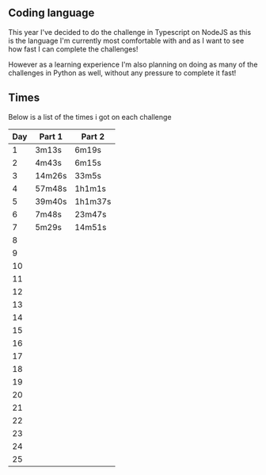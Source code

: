 ## Coding language

This year I've decided to do the challenge in Typescript on NodeJS as this is the language I'm currently most comfortable with and as I want to see how fast I can complete the challenges!

However as a learning experience I'm also planning on doing as many of the challenges in Python as well, without any pressure to complete it fast!

## Times

Below is a list of the times i got on each challenge

| Day | Part 1 | Part 2  |
| --- | ------ | ------- |
| 1   | 3m13s  | 6m19s   |
| 2   | 4m43s  | 6m15s   |
| 3   | 14m26s | 33m5s   |
| 4   | 57m48s | 1h1m1s  |
| 5   | 39m40s | 1h1m37s |
| 6   | 7m48s  | 23m47s  |
| 7   | 5m29s  | 14m51s  |
| 8   |        |         |
| 9   |        |         |
| 10  |        |         |
| 11  |        |         |
| 12  |        |         |
| 13  |        |         |
| 14  |        |         |
| 15  |        |         |
| 16  |        |         |
| 17  |        |         |
| 18  |        |         |
| 19  |        |         |
| 20  |        |         |
| 21  |        |         |
| 22  |        |         |
| 23  |        |         |
| 24  |        |         |
| 25  |        |         |
